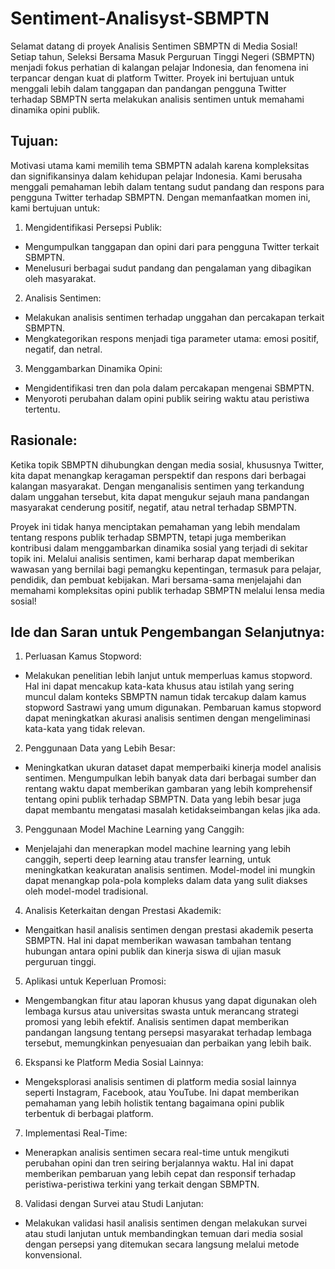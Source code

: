 # Sentiment-Analisyst-SBMPTN
Selamat datang di proyek Analisis Sentimen SBMPTN di Media Sosial! Setiap tahun, Seleksi Bersama Masuk Perguruan Tinggi Negeri (SBMPTN) menjadi fokus perhatian di kalangan pelajar Indonesia, dan fenomena ini terpancar dengan kuat di platform Twitter. Proyek ini bertujuan untuk menggali lebih dalam tanggapan dan pandangan pengguna Twitter terhadap SBMPTN serta melakukan analisis sentimen untuk memahami dinamika opini publik.

## Tujuan:
Motivasi utama kami memilih tema SBMPTN adalah karena kompleksitas dan signifikansinya dalam kehidupan pelajar Indonesia. Kami berusaha menggali pemahaman lebih dalam tentang sudut pandang dan respons para pengguna Twitter terhadap SBMPTN. Dengan memanfaatkan momen ini, kami bertujuan untuk:

1. Mengidentifikasi Persepsi Publik:
- Mengumpulkan tanggapan dan opini dari para pengguna Twitter terkait SBMPTN.
- Menelusuri berbagai sudut pandang dan pengalaman yang dibagikan oleh masyarakat.
  
2. Analisis Sentimen:
- Melakukan analisis sentimen terhadap unggahan dan percakapan terkait SBMPTN.
- Mengkategorikan respons menjadi tiga parameter utama: emosi positif, negatif, dan netral.

3. Menggambarkan Dinamika Opini:
- Mengidentifikasi tren dan pola dalam percakapan mengenai SBMPTN.
- Menyoroti perubahan dalam opini publik seiring waktu atau peristiwa tertentu.

## Rasionale:
Ketika topik SBMPTN dihubungkan dengan media sosial, khususnya Twitter, kita dapat menangkap keragaman perspektif dan respons dari berbagai kalangan masyarakat. Dengan menganalisis sentimen yang terkandung dalam unggahan tersebut, kita dapat mengukur sejauh mana pandangan masyarakat cenderung positif, negatif, atau netral terhadap SBMPTN.

Proyek ini tidak hanya menciptakan pemahaman yang lebih mendalam tentang respons publik terhadap SBMPTN, tetapi juga memberikan kontribusi dalam menggambarkan dinamika sosial yang terjadi di sekitar topik ini. Melalui analisis sentimen, kami berharap dapat memberikan wawasan yang bernilai bagi pemangku kepentingan, termasuk para pelajar, pendidik, dan pembuat kebijakan. Mari bersama-sama menjelajahi dan memahami kompleksitas opini publik terhadap SBMPTN melalui lensa media sosial!

## Ide dan Saran untuk Pengembangan Selanjutnya:

1. Perluasan Kamus Stopword:
- Melakukan penelitian lebih lanjut untuk memperluas kamus stopword. Hal ini dapat mencakup kata-kata khusus atau istilah yang sering muncul dalam konteks SBMPTN namun tidak tercakup dalam kamus stopword Sastrawi yang umum digunakan. Pembaruan kamus stopword dapat meningkatkan akurasi analisis sentimen dengan mengeliminasi kata-kata yang tidak relevan.

2. Penggunaan Data yang Lebih Besar:
- Meningkatkan ukuran dataset dapat memperbaiki kinerja model analisis sentimen. Mengumpulkan lebih banyak data dari berbagai sumber dan rentang waktu dapat memberikan gambaran yang lebih komprehensif tentang opini publik terhadap SBMPTN. Data yang lebih besar juga dapat membantu mengatasi masalah ketidakseimbangan kelas jika ada.

3. Penggunaan Model Machine Learning yang Canggih:
- Menjelajahi dan menerapkan model machine learning yang lebih canggih, seperti deep learning atau transfer learning, untuk meningkatkan keakuratan analisis sentimen. Model-model ini mungkin dapat menangkap pola-pola kompleks dalam data yang sulit diakses oleh model-model tradisional.

4. Analisis Keterkaitan dengan Prestasi Akademik:
- Mengaitkan hasil analisis sentimen dengan prestasi akademik peserta SBMPTN. Hal ini dapat memberikan wawasan tambahan tentang hubungan antara opini publik dan kinerja siswa di ujian masuk perguruan tinggi.

5. Aplikasi untuk Keperluan Promosi:
- Mengembangkan fitur atau laporan khusus yang dapat digunakan oleh lembaga kursus atau universitas swasta untuk merancang strategi promosi yang lebih efektif. Analisis sentimen dapat memberikan pandangan langsung tentang persepsi masyarakat terhadap lembaga tersebut, memungkinkan penyesuaian dan perbaikan yang lebih baik.

6. Ekspansi ke Platform Media Sosial Lainnya:
- Mengeksplorasi analisis sentimen di platform media sosial lainnya seperti Instagram, Facebook, atau YouTube. Ini dapat memberikan pemahaman yang lebih holistik tentang bagaimana opini publik terbentuk di berbagai platform.

7. Implementasi Real-Time:
- Menerapkan analisis sentimen secara real-time untuk mengikuti perubahan opini dan tren seiring berjalannya waktu. Hal ini dapat memberikan pembaruan yang lebih cepat dan responsif terhadap peristiwa-peristiwa terkini yang terkait dengan SBMPTN.

8. Validasi dengan Survei atau Studi Lanjutan:
- Melakukan validasi hasil analisis sentimen dengan melakukan survei atau studi lanjutan untuk membandingkan temuan dari media sosial dengan persepsi yang ditemukan secara langsung melalui metode konvensional.
